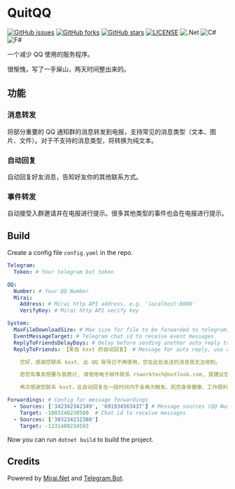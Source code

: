 # QuitQQ

[![GitHub issues](https://img.shields.io/github/issues/kxxt/QuitQQ)](https://github.com/kxxt/QuitQQ/issues)
[![GitHub forks](https://img.shields.io/github/forks/kxxt/QuitQQ)](https://github.com/kxxt/QuitQQ/network)
[![GitHub stars](https://img.shields.io/github/stars/kxxt/QuitQQ)](https://github.com/kxxt/QuitQQ/stargazers)
[![LICENSE](https://img.shields.io/badge/license-AGPL-yellowgreen)](LICENSE)
![.Net](https://img.shields.io/badge/.net-6.0-purple)
![C#](https://img.shields.io/badge/C%23-10.0-brightgreen)
![F#](https://img.shields.io/badge/F%23-6.0-purple)

一个减少 QQ 使用的服务程序。

很惭愧，写了一手屎山，两天时间整出来的。

## 功能

### 消息转发

将部分重要的 QQ 通知群的消息转发到电报，支持常见的消息类型（文本、图片、文件）。对于不支持的消息类型，将转换为纯文本。

### 自动回复

自动回复好友消息，告知好友你的其他联系方式。

### 事件转发

自动接受入群邀请并在电报进行提示。很多其他类型的事件也会在电报进行提示。

## Build

Create a config file `config.yaml` in the repo.

```yaml
Telegram:
  Token: # Your telegram bot token

QQ:
  Number: # Your QQ Number
  Mirai:
    Address: # Mirai http API address, e.g. 'localhost:8000'
    VerifyKey: # Mirai http API verify key

System:
  MaxFileDownloadSize: # Max size for file to be forwarded to telegram, e.g. 2000000000 (in bytes)
  EventMessageTarget: # Telegram chat id to receive event messages
  ReplyToFriendsDelayDays: # Delay before sending another auto reply to your friend
  ReplyToFriends: 【来自 kxxt 的自动回复】 # Message for auto reply, use a blank line to represent a new line.

    您好，感谢您联系 kxxt, 此 QQ 账号已不再使用，您在此处发送的消息我无法收到。

    若您有事务想要与我商讨, 请使用电子邮件联系 rsworktech@outlook.com, 我建议您使用 PGP 加密电子邮件, 您可以在 Ubuntu Key Server 上找到我的 PGP 公钥。

    再次感谢您联系 kxxt，此自动回复在一段时间内不会再次触发，祝您身体健康，工作顺利。

Forwardings: # Config for message forwardings
  - Sources: ['342342342349', '691934563437'] # Message sources (QQ Number)
    Target: -1003240230500  # Chat id to receive messages
  - Sources: ['383234232388']
    Target: -1231489234592
```

Now you can run `dotnet build` to build the project.

## Credits

Powered by [Mirai.Net](https://github.com/SinoAHpx/Mirai.Net) and [Telegram.Bot](https://github.com/TelegramBots/Telegram.Bot).
